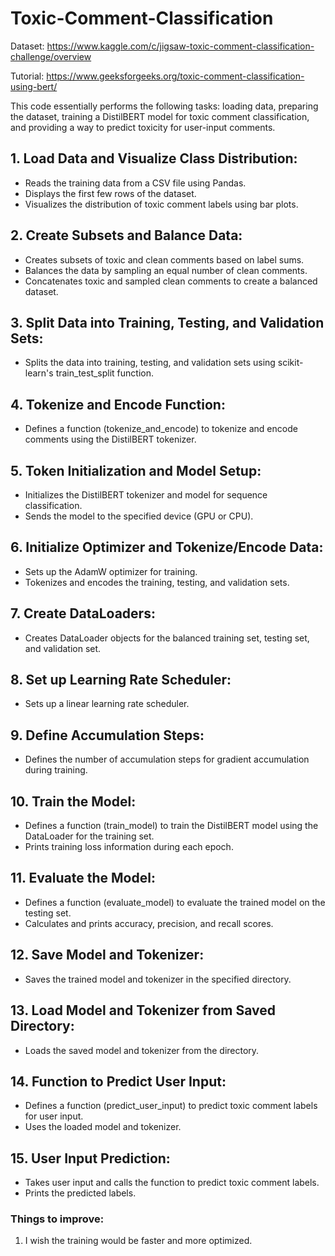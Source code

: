 # Toxic-Comment-Classification
Dataset: https://www.kaggle.com/c/jigsaw-toxic-comment-classification-challenge/overview

Tutorial: https://www.geeksforgeeks.org/toxic-comment-classification-using-bert/

This code essentially performs the following tasks: loading data, preparing the dataset, training a DistilBERT model for toxic comment classification, and providing a way to predict toxicity for user-input comments.

## 1. Load Data and Visualize Class Distribution:
- Reads the training data from a CSV file using Pandas.
- Displays the first few rows of the dataset.
- Visualizes the distribution of toxic comment labels using bar plots.


## 2. Create Subsets and Balance Data:
- Creates subsets of toxic and clean comments based on label sums.
- Balances the data by sampling an equal number of clean comments.
- Concatenates toxic and sampled clean comments to create a balanced dataset.


## 3. Split Data into Training, Testing, and Validation Sets:
- Splits the data into training, testing, and validation sets using scikit-learn's train_test_split function.


## 4. Tokenize and Encode Function:
- Defines a function (tokenize_and_encode) to tokenize and encode comments using the DistilBERT tokenizer.


## 5. Token Initialization and Model Setup:
- Initializes the DistilBERT tokenizer and model for sequence classification.
- Sends the model to the specified device (GPU or CPU).


## 6. Initialize Optimizer and Tokenize/Encode Data:
- Sets up the AdamW optimizer for training.
- Tokenizes and encodes the training, testing, and validation sets.


## 7. Create DataLoaders:
- Creates DataLoader objects for the balanced training set, testing set, and validation set.


## 8. Set up Learning Rate Scheduler:
- Sets up a linear learning rate scheduler.


## 9. Define Accumulation Steps:
- Defines the number of accumulation steps for gradient accumulation during training.


## 10. Train the Model:
- Defines a function (train_model) to train the DistilBERT model using the DataLoader for the training set.
- Prints training loss information during each epoch.


## 11. Evaluate the Model:
- Defines a function (evaluate_model) to evaluate the trained model on the testing set.
- Calculates and prints accuracy, precision, and recall scores.


## 12. Save Model and Tokenizer:
- Saves the trained model and tokenizer in the specified directory.


## 13. Load Model and Tokenizer from Saved Directory:
- Loads the saved model and tokenizer from the directory.


## 14. Function to Predict User Input:
- Defines a function (predict_user_input) to predict toxic comment labels for user input.
- Uses the loaded model and tokenizer.


## 15. User Input Prediction:
- Takes user input and calls the function to predict toxic comment labels.
- Prints the predicted labels.


### Things to improve:
1. I wish the training would be faster and more optimized.

